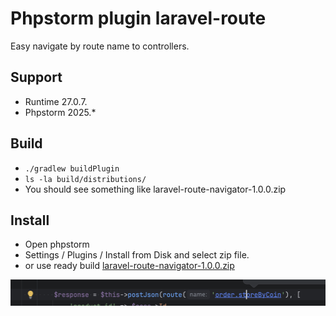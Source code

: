# Phpstorm plugin laravel-route
Easy navigate by route name to controllers.

## Support
- Runtime 27.0.7.
- Phpstorm 2025.*

## Build
-  ``./gradlew buildPlugin``
- ``ls -la build/distributions/``
- You should see something like laravel-route-navigator-1.0.0.zip


## Install
- Open phpstorm
- Settings / Plugins / Install from Disk and select zip file.
- or use ready build [laravel-route-navigator-1.0.0.zip](laravel-route-navigator-1.0.0.zip)


![s1.png](screenshots/s1.png)